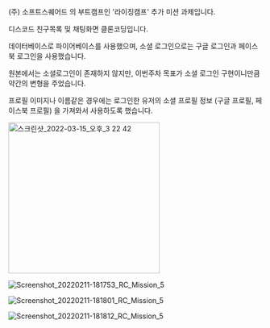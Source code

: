 (주) 소프트스퀘어드 의 부트캠프인 '라이징캠프' 추가 미션 과제입니다.

디스코드 친구목록 및 채팅화면 클론코딩입니다.

데이터베이스로 파이어베이스를 사용했으며, 소셜 로그인으로는 구글 로그인과 페이스북 로그인을 사용했습니다.

원본에서는 소셜로그인이 존재하지 않지만, 이번주차 목표가 소셜 로그인 구현이니만큼 약간의 변형을 주었습니다.

프로필 이미지나 이름같은 경우에는 로그인한 유저의 소셜 프로필 정보 (구글 프로필, 페이스북 프로필) 을 가져와서 사용하도록 했습니다.

<img width="300" alt="스크린샷_2022-03-15_오후_3 22 42" src="https://user-images.githubusercontent.com/80454599/163404923-e854794e-f5b9-40f4-ad42-db6ab7debe60.png">

![Screenshot_20220211-181753_RC_Mission_5](https://user-images.githubusercontent.com/80454599/163404951-67f5c627-96eb-45d4-9a0b-36903d4b6b8c.jpg)

![Screenshot_20220211-181801_RC_Mission_5](https://user-images.githubusercontent.com/80454599/163404963-6bd31071-c68b-4477-925d-236c2423d690.jpg)

![Screenshot_20220211-181812_RC_Mission_5](https://user-images.githubusercontent.com/80454599/163404971-8b0ffb77-6ffa-48a0-b9ae-3c19aa3c1e7f.jpg)
